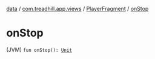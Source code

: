[data](../../index.md) / [com.treadhill.app.views](../index.md) / [PlayerFragment](index.md) / [onStop](./on-stop.md)

# onStop

(JVM) `fun onStop(): `[`Unit`](https://kotlinlang.org/api/latest/jvm/stdlib/kotlin/-unit/index.html)